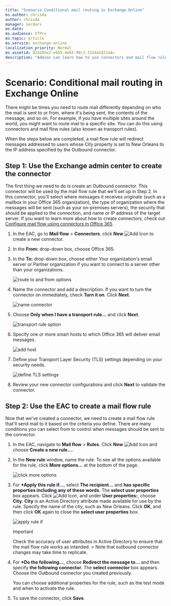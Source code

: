 ```yaml
---
title: "Scenario Conditional mail routing in Exchange Online"
ms.author: chrisda
author: chrisda
manager: serdars
ms.date:
ms.audience: ITPro
ms.topic: article
ms.service: exchange-online
localization_priority: Normal
ms.assetid: 82d105e2-e955-4e03-99c3-3314a5d21a4c
description: "Admins can learn how to use connectors and mail flow rules to route mail in Exchange Online"
---
```


# Scenario: Conditional mail routing in Exchange Online

There might be times you need to route mail differently depending on who the mail is sent to or from, where it's being sent, the contents of the message, and so on. For example, if you have multiple sites around the world, you might want to route mail to a specific site. You can do this using connectors and mail flow rules (also known as transport rules).

When the steps below are completed, a mail flow rule will redirect messages addressed to users whose City property is set to New Orleans to the IP address specified by the Outbound connector.

## Step 1: Use the Exchange admin center to create the connector

The first thing we need to do is create an Outbound connector. This connector will be used by the mail flow rule that we'll set up in Step 2. In this connector, you'll select where messages it receives originate (such as a mailbox in your Office 365 organization), the type of organization where the messages will be sent (such as your on-premises servers), the security that should be applied to the connection, and name or IP address of the target server. If you want to learn more about how to create connectors, check out [Configure mail flow using connectors in Office 365](use-connectors-to-configure-mail-flow.md).

1. In the EAC, go to **Mail flow** \> **Connectors**. click **New** ![Add Icon](../../media/ITPro_EAC_AddIcon.gif) to create a new connector.

2. In the **From:** drop-down box, choose Office 365.

3. In the **To:** drop-down box, choose either Your organization's email server or Partner organization if you want to connect to a server other than your organizations.

   ![route to and from options](../../media/eaa1aabd-31fa-4598-921b-7803182f7b5f.png)

4. Name the connector and add a description. If you want to turn the connector on immediately, check **Turn it on**. Click **Next**.

   ![name connector](../../media/f4b47d74-3251-4d04-83aa-7978ba5cd0e4.png)

5. Choose **Only when I have a transport rule...** and click **Next**.

   ![transport rule option](../../media/5aab8ee0-7244-41ea-b504-71ff3e5d1f18.png)

6. Specify one or more smart hosts to which Office 365 will deliver email messages.

   ![add host](../../media/d41ef961-224c-4c7e-8ac8-756b785a73fc.png)

7. Define your Transport Layer Security (TLS) settings depending on your security needs.

   ![define TLS settings](../../media/728b161e-7780-4686-a169-df37a7f96531.png)

8. Review your new connector configurations and click **Next** to validate the connector.

## Step 2: Use the EAC to create a mail flow rule

Now that we've created a connector, we need to create a mail flow rule that'll send mail to it based on the criteria you define. There are many conditions you can select from to control when messages should be sent to the connector.

1. In the EAC, navigate to **Mail flow** \> **Rules**. Click **New** ![Add Icon](../../media/ITPro_EAC_AddIcon.gif) and choose **Create a new rule...**.

2. In the **New rule** window, name the rule. To see all the options available for the rule, click **More options...** at the bottom of the page.

   ![click more options](../../media/96c2ca71-32b2-423c-99f6-1ee35c63af5c.png)

3. For **\*Apply this rule if...**, select **The recipient...** and **has specific properties including any of these words**. The **select user properties** box appears. Click ![Add Icon](../../media/ITPro_EAC_AddIcon.gif), and under **User properties:**, choose **City**. **City** is an Active Directory attribute made available for use by the rule. Specify the name of the city, such as New Orleans. Click **OK**, and then click **OK** again to close the **select user properties** box.

   ![apply rule if](../../media/98b9ea9b-ca67-44bd-99ff-a8e3ca0493bc.png)

   > [!IMPORTANT]
   > Check the accuracy of user attributes in Active Directory to ensure that the mail flow rule works as intended. > Note that outbound connector changes may take time to replicate.

4. For **\*Do the following...**, choose **Redirect the message to...** and then specify **the following connector**. The **select connector** box appears. Choose the Outbound connector you created previously.

   You can choose additional properties for the rule, such as the test mode and when to activate the rule.

5. To save the connector, click **Save**.
